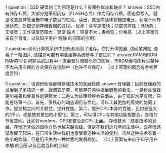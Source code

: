1
question：SSD 硬盘的工作原理是什么？有哪些优点和缺点？
answer：SSD内有储存介质，大部分是采用闪存（FLASH芯片）作为闪存介质。固态盘写入，就是改变晶体管里栅中电子数目的过程。读出，就是向晶体管施加电压，获取不同导通状态，对应识别存储数据的过程。
优点：读写速度快；防震抗摔性；低功耗；无噪音；工作温度范围大；轻便
缺点：容量不大；寿命短；价格高
（以上答案有来自于百度，以及知乎用户 晓静 的回答的引用）

2
question:现代计算机系统中到处都用到了缓存。你打开浏览器, 访问某网站, 查看了一幅图片, 请描述可能有哪些缓存系统参与了该过程？
answer:RAM和ROM RAM在你访问网站的过程中一直会暂时保留你所见图片，而ROM会将图片以某种不太占用空间的方式保存在电脑中（也许不会保存）
（以上答案的概念有参考百度百科）

3 
question：请调研处理器和存储技术的发展趋势
answer:处理器：目前处理器的发展到了多核这一步，据调查研究，可能存在两种发展趋势的看法。一是将处理器更加完善和使其性能更强大；二是认为处理器将会要消失。由于知识水平有限，只能总结第一点。首先，多核心的动态调用与优化，可以让其更加的高效的协同工作，提高核之间的关联性，提升性能。第二，提升CPU本身的性能，比如更强大的GPU，或是使其更加的小型化。第三，可以讲CPU与其他功能相整合，变相的节省空间。比如将modem，GPS都整合到CPU上面。 存储技术：随着技术的发展，存储所凭依的固体介质也越来越高级。但是在我们近几年的生活中，云存储逐渐发展了起来，在日常生活中我们也享受着这种生活的便利。虽然这种技术有着一些小的弊端，但是仍不失为一种优秀的发展趋势。
（以上答案有来自于知乎用户 李楠 的回答以及百度百科的引用）